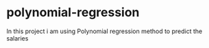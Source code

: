 # polynomial-regression
In this project i am using Polynomial regression method to predict the salaries

